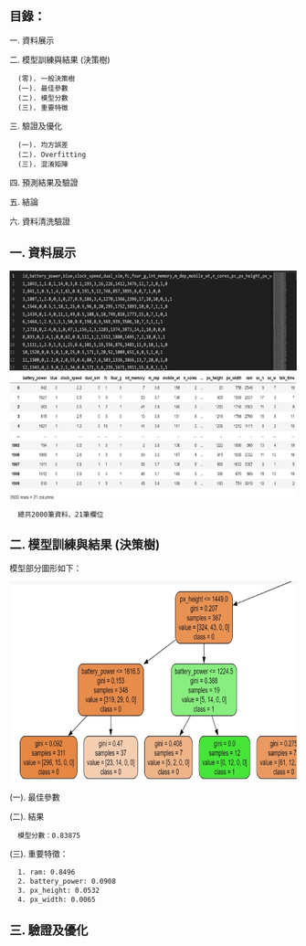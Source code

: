 目錄：
-------------------------------------------------------------------
一. 資料展示

二. 模型訓練與結果 (決策樹)

      (零). 一般決策樹
      (一). 最佳參數
      (二). 模型分數
      (三). 重要特徵

三. 驗證及優化

      (一). 均方誤差
      (二). Overfitting
      (三). 混淆矩陣
      
四. 預測結果及驗證

五. 結論

六. 資料清洗驗證

一. 資料展示
-----------------------------------------------------------------
<img src="https://github.com/tank11110/young/blob/master/Side%20Project/%E5%9C%96%E7%89%87%E9%9B%86/MPC1.jpg" height="400" width="700">

      
      總共2000筆資料、21筆欄位

二. 模型訓練與結果 (決策樹)
-----------------------------------------------------------------
模型部分圖形如下：

<img src="https://github.com/tank11110/young/blob/master/Side%20Project/%E5%9C%96%E7%89%87%E9%9B%86/MPC2.jpg" height="350" width="800">

(一). 最佳參數


(二). 結果

      模型分數：0.83875

(三). 重要特徵：

      1. ram: 0.8496
      2. battery_power: 0.0908
      3. px_height: 0.0532
      4. px_width: 0.0065

三. 驗證及優化
------------------------------------
